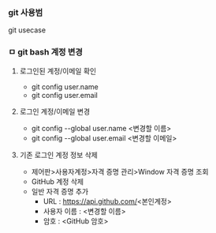 ### git 사용범
git usecase

### ㅁ git bash 계정 변경
1. 로그인된 계정/이메일 확인
    + git config user.name
    + git config user.email

2. 로그인 계정/이메일 변경
    * git config --global user.name <변경할 이름>
    * git config --global user.email <변경할 이메일>
  
3. 기존 로그인 계정 정보 삭제
    * 제어판>사용자계정>자격 증명 관리>Window 자격 증명 조회
    * GitHub 계정 삭제
    * 일반 자격 증명 추가
        - URL : https://api.github.com/<본인계정>
        - 사용자 이름 : <변경할 이름>
        - 암호 : <GitHub 암호>
 
